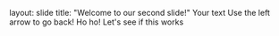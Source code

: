 layout: slide
title: "Welcome to our second slide!"
Your text
Use the left arrow to go back!
Ho ho! Let's see if this works
